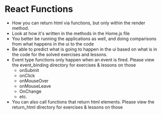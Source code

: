 # React Functions

* How you can return html via functions, but only within the render method.
* Look at how it's written in the methods in the Home.js file
* You better be running the applications as well, and doing comparisons from what happens in the ui to the code
* Be able to predict what is going to happen in the ui based on what is in the code for the solved exercises and lessons.
* Event type functions only happen when an event is fired. Please view the event_binding directory for exercises & lessons on those
	* onSubmit
	* onClick
	* onMouseOver
	* onMouseLeave
	* OnChange
	* etc.
* You can also call functions that return html elements. Please view the return_html directory for exercises & lessons on those